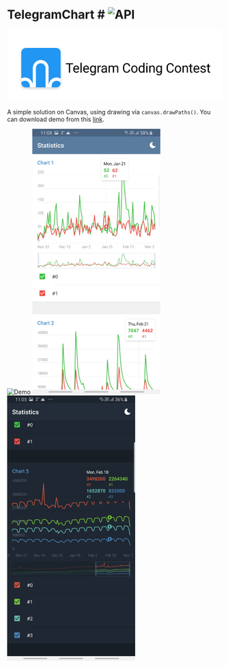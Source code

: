 # TelegramChart # ![API](https://img.shields.io/badge/API-16%2B-brightgreen.svg?style=flat)
![Telegram March Coding Competition](/images/preview.svg)

A simple solution on Canvas, using drawing via ```canvas.drawPaths()```.
You can download demo from this [link](/app/release/app.apk?raw=true).

<img src="/images/preview.gif?raw=true" width=300 height=620 alt="Demo">
<img src="/images/chart_day.jpg?raw=true" width=300 height=620 alt="Demo">
<img src="/images/chart_night.jpg?raw=true" width=300 height=620 alt="Demo">
